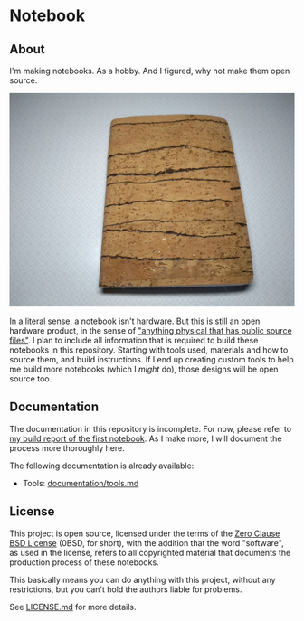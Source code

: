 # Notebook

## About

I'm making notebooks. As a hobby. And I figured, why not make them open source.

![A notebook, closed, bound in cork leather.](notebook.jpg)

In a literal sense, a notebook isn't hardware. But this is still an open hardware product, in the sense of ["anything physical that has public source files"][OSHWA FAQ]. I plan to include all information that is required to build these notebooks in this repository. Starting with tools used, materials and how to source them, and build instructions. If I end up creating custom tools to help me build more notebooks (which I *might* do), those designs will be open source too.

[OSHWA FAQ]: https://www.oshwa.org/faq/


## Documentation

The documentation in this repository is incomplete. For now, please refer to [my build report of the first notebook](https://hanno.braun-odw.eu/notes/notebook/). As I make more, I will document the process more thoroughly here.

The following documentation is already available:

- Tools: [documentation/tools.md](documentation/tools.md)


## License

This project is open source, licensed under the terms of the [Zero Clause BSD License] (0BSD, for short), with the addition that the word "software", as used in the license, refers to all copyrighted material that documents the production process of these notebooks.

This basically means you can do anything with this project, without any restrictions, but you can't hold the authors liable for problems.

See [LICENSE.md] for more details.

[Zero Clause BSD License]: https://opensource.org/licenses/0BSD
[LICENSE.md]: https://github.com/hannobraun/fornjot/blob/main/LICENSE.md

